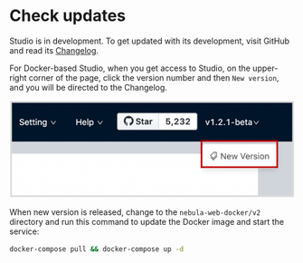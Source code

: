 # Check updates

Studio is in development. To get updated with its development, visit GitHub and read its [Changelog](https://github.com/vesoft-inc/nebula-web-docker/blob/master/docs/CHANGELOG-en.md "Click to go to GitHub").

For Docker-based Studio, when you get access to Studio, on the upper-right corner of the page, click the version number and then `New version`, and you will be directed to the Changelog.

![On the upper right corner of the page, click version and then New Version](../figs/st-ug-053.png)

When new version is released, change to the `nebula-web-docker/v2` directory and run this command to update the Docker image and start the service:

```bash
docker-compose pull && docker-compose up -d
```
